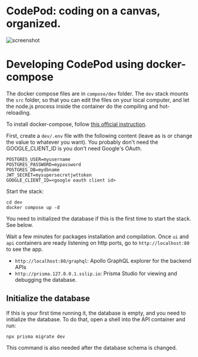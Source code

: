# CodePod: coding on a canvas, organized.

![screenshot](./screenshot.png)

# Developing CodePod using docker-compose

The docker compose files are in `compose/dev` folder. The `dev` stack mounts the
`src` folder, so that you can edit the files on your local computer, and let the
node.js process inside the container do the compiling and hot-reloading.

To install docker-compose, follow [this official instruction](https://docs.docker.com/compose/install/linux/).

First, create a `dev/.env` file with the following content (leave as is or change the value to
whatever you want). You probably don't need the GOOGLE_CLIENT_ID is you don't need Google's OAuth.

```
POSTGRES_USER=myusername
POSTGRES_PASSWORD=mypassword
POSTGRES_DB=mydbname
JWT_SECRET=mysupersecretjwttoken
GOOGLE_CLIENT_ID=<google oauth client id>
```

Start the stack:

```
cd dev
docker compose up -d
```

You need to initialized the database if this is the first time to start the stack. See below.

Wait a few minutes for packages installation and compilation. Once `ui` and
`api` containers are ready listening on http ports, go to `http://localhost:80`
to see the app.

- `http://localhost:80/graphql`: Apollo GraphQL explorer for the backend APIs
- `http://prisma.127.0.0.1.sslip.io`: Prisma Studio for viewing and debugging the database.

## Initialize the database

If this is your first time running it, the database is empty, and you need to
initialize the database. To do that, open a shell into the API container and run:

```
npx prisma migrate dev
```

This command is also needed after the database schema is changed.
